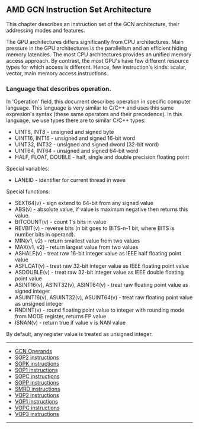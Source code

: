 ## AMD GCN Instruction Set Architecture

This chapter describes an instruction set of the GCN architecture, their addressing modes
and features.

The GPU architectures differs significantly from CPU architectures. Main pressure in the GPU
architectures is the parallelism and an efficient hiding memory latencies.
The most CPU architectures provides an unified memory access approach. By contrast,
the most GPU's have few different resource types for which access is different. Hence,
few instruction's kinds: scalar, vector, main memory access instructions.

### Language that describes operation.

In 'Operation' field, this document describes operation in specific computer language.
This language is very similar to C/C++ and uses this same expresion's syntax
(these same operators and their precedence). In this language, we use types there are
to similar C/C++ types:

* UINT8, INT8 - unsigned and signed byte
* UINT16, INT16 - unsigned and signed 16-bit word
* UINT32, INT32 - unsigned and signed dword (32-bit word)
* UINT64, INT64 - unsigned and signed 64-bit word
* HALF, FLOAT, DOUBLE - half, single and double precision floating point

Special variables:

* LANEID - identifier for current thread in wave

Special functions:

* SEXT64(v) - sign extend to 64-bit from any signed value
* ABS(v) - absolute value, if value is maximum negative then returns this value.
* BITCOUNT(v) - count 1's bits in value
* REVBIT(v) - reverse bits (n bit goes to BITS-n-1 bit,
where BITS is number bits in operand).
* MIN(v1, v2) - return smallest value from two values
* MAX(v1, v2) - return largest value from two values
* ASHALF(v) - treat raw 16-bit integer value as IEEE half floating point value
* ASFLOAT(v) - treat raw 32-bit integer value as IEEE floating point value
* ASDOUBLE(v) - treat raw 32-bit integer value as IEEE double floating point value
* ASINT16(v), ASINT32(v), ASINT64(v) - treat raw floating point value as signed integer
* ASUINT16(v), ASUINT32(v), ASUINT64(v) - treat raw floating point value as unsigned integer
* RNDINT(v) - round floating point value to integer with rounding mode from MODE register,
    returns FP value
* ISNAN(v) - return true if value v is NAN value

By default, any register value is treated as unsigned integer.

---

* [GCN Operands](GcnOperands)
* [SOP2 instructions](GcnInstrsSop2)
* [SOPK instructions](GcnInstrsSopk)
* [SOP1 instructions](GcnInstrsSop1)
* [SOPC instructions](GcnInstrsSopc)
* [SOPP instructions](GcnInstrsSopp)
* [SMRD instructions](GcnInstrsSmrd)
* [VOP2 instructions](GcnInstrsVop2)
* [VOP1 instructions](GcnInstrsVop1)
* [VOPC instructions](GcnInstrsVopc)
* [VOP3 instructions](GcnInstrsVop3)

---